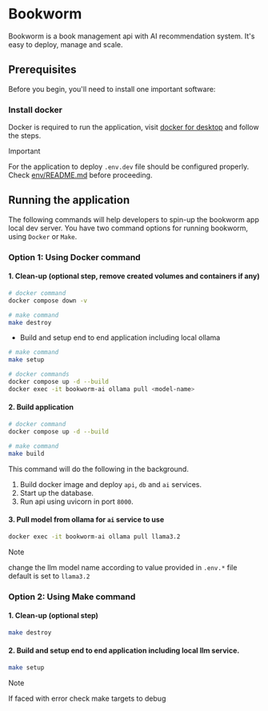 # Bookworm
Bookworm is a book management api with AI recommendation system. It's easy to deploy, manage and scale.

## Prerequisites

Before you begin, you'll need to install one important software:

### Install docker
Docker is required to run the application, visit [docker for desktop](https://www.docker.com/products/docker-desktop/) and follow the steps.

> [!IMPORTANT]
> For the application to deploy `.env.dev` file should be configured properly. Check [env/README.md](env/README.md) before proceeding.

## Running the application

The following commands will help developers to spin-up the bookworm app local dev server. You have two command options for running bookworm, using `Docker` or `Make`.

### Option 1: Using Docker command

#### 1. Clean-up (optional step, remove created volumes and containers if any)

```bash
# docker command
docker compose down -v

# make command
make destroy
```

* Build and setup end to end application including local ollama
```bash
# make command
make setup

# docker commands
docker compose up -d --build
docker exec -it bookworm-ai ollama pull <model-name>
```

#### 2. Build application
```bash
# docker command
docker compose up -d --build

# make command
make build
```

This command will do the following in the background.
1. Build docker image and deploy `api`, `db` and `ai` services.
2. Start up the database.
3. Run api using uvicorn in port `8000`.

#### 3. Pull model from ollama for `ai` service to use
```bash
docker exec -it bookworm-ai ollama pull llama3.2
```
> [!NOTE]
>  change the llm model name according to value provided in `.env.*` file default is set to `llama3.2`

### Option 2: Using Make command

#### 1. Clean-up (optional step)
```bash
make destroy
```

#### 2. Build and setup end to end application including local llm service.
```bash
make setup
```

> [!NOTE]
> If faced with error check make targets to debug

